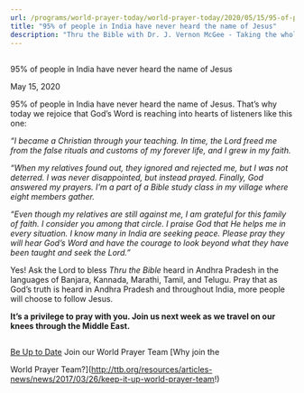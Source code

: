 ```yaml
---
url: /programs/world-prayer-today/world-prayer-today/2020/05/15/95-of-people-in-india-have-never-heard-the-name-of-jesus
title: "95% of people in India have never heard the name of Jesus"
description: "Thru the Bible with Dr. J. Vernon McGee - Taking the whole Word to the whole world"
---
```







## 
 95% of people in India have never heard the name of Jesus


May 15, 2020




95% of people in India have never heard the name of Jesus. That’s why today we rejoice that God’s Word is reaching into hearts of listeners like this one:


*“I became a Christian through your teaching. In time, the Lord freed me from the false rituals and customs of my forever life, and I grew in my faith.*


*“When my relatives found out, they ignored and rejected me, but I was not deterred. I was never disappointed, but instead prayed. Finally, God answered my prayers. I’m a part of a Bible study class in my village where eight members gather.*


*“Even though my relatives are still against me, I am grateful for this family of faith. I consider you among that circle. I praise God that He helps me in every situation. I know many in India are seeking peace. Please pray they will hear God’s Word and have the courage to look beyond what they have been taught and seek the Lord.”*


Yes! Ask the Lord to bless *Thru the Bible* heard in Andhra Pradesh in the languages of Banjara, Kannada, Marathi, Tamil, and Telugu. Pray that as God’s truth is heard in Andhra Pradesh and throughout India, more people will choose to follow Jesus.


**It’s a privilege to pray with you. Join us next week as we travel on our knees through the Middle East.**







## 




[Be Up to Date](http://feeds.feedburner.com/WorldPrayerToday "World Prayer Today RSS Feed")
Join our World Prayer Team
[Why join the  

World Prayer Team?](http://ttb.org/resources/articles-news/news/2017/03/26/keep-it-up-world-prayer-team!)




